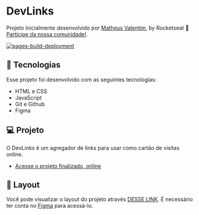 # DevLinks

Projeto inicialmente desenvolvido por [Matheus Valentim](https://github.com/valentimm/project-link-tree), by Rocketseat :wave: [Participe da nossa comunidade!](https://discord.gg/rocketseat).

[![pages-build-deployment](https://github.com/dversoza/link-tree/actions/workflows/pages/pages-build-deployment/badge.svg)](https://github.com/dversoza/link-tree/actions/workflows/pages/pages-build-deployment)

## 🚀 Tecnologias

Esse projeto foi desenvolvido com as seguintes tecnologias:

- HTML e CSS
- JavaScript
- Git e Github
- Figma

## 💻 Projeto

O DevLinks é um agregador de links para usar como cartão de visitas online.

- [Acesse o projeto finalizado, online](https://dversoza.github.io/devlinks)

## 🔖 Layout

Você pode visualizar o layout do projeto através [DESSE LINK](https://www.figma.com/community/file/1187422022288947321). É necessário ter conta no [Figma](https://figma.com) para acessá-lo.
